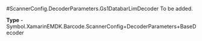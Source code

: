 #ScannerConfig.DecoderParameters.Gs1DatabarLimDecoder
To be added.

**Type** - Symbol.XamarinEMDK.Barcode.ScannerConfig+DecoderParameters+BaseDecoder



